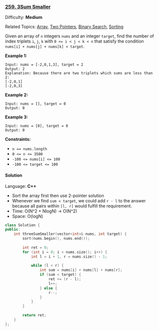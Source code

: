 ### [259\. 3Sum Smaller](https://leetcode.com/problems/3sum-smaller/)

Difficulty: **Medium**

Related Topics: [Array](https://leetcode.com/tag/array/), [Two Pointers](https://leetcode.com/tag/two-pointers/), [Binary Search](https://leetcode.com/tag/binary-search/), [Sorting](https://leetcode.com/tag/sorting/)


Given an array of `n` integers `nums` and an integer `target`, find the number of index triplets `i`, `j`, `k` with `0 <= i < j < k < n` that satisfy the condition `nums[i] + nums[j] + nums[k] < target`.

**Example 1:**

```
Input: nums = [-2,0,1,3], target = 2
Output: 2
Explanation: Because there are two triplets which sums are less than 2:
[-2,0,1]
[-2,0,3]
```

**Example 2:**

```
Input: nums = [], target = 0
Output: 0
```

**Example 3:**

```
Input: nums = [0], target = 0
Output: 0
```

**Constraints:**

*   `n == nums.length`
*   `0 <= n <= 3500`
*   `-100 <= nums[i] <= 100`
*   `-100 <= target <= 100`


#### Solution

Language: **C++**

* Sort the array first then use 2-pointer solution
* Whenever we find `sum < target`, we could add `r - l` to the answer because all pairs within `[l, r]` would fulfill the requirement.
* Time: O(N^2 + NlogN) -> O(N^2)
* Space: O(logN)

```c++
class Solution {
public:
    int threeSumSmaller(vector<int>& nums, int target) {
        sort(nums.begin(), nums.end());
        
        int ret = 0;
        for (int i = 0; i < nums.size(); i++) {
            int l = i + 1, r = nums.size() - 1;
            
            while (l < r) {
                int sum = nums[i] + nums[l] + nums[r];
                if (sum < target) {
                    ret += (r - l);
                    l++;
                } else {
                    r--;
                }
            }
        }
        
        return ret;
    }
};
```